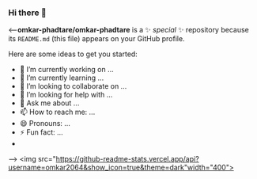 ### Hi there 👋


<--**omkar-phadtare/omkar-phadtare** is a ✨ _special_ ✨ repository because its `README.md` (this file) appears on your GitHub profile.

Here are some ideas to get you started:

- 🔭 I’m currently working on ...
- 🌱 I’m currently learning ...
- 👯 I’m looking to collaborate on ...
- 🤔 I’m looking for help with ...
- 💬 Ask me about ...
- 📫 How to reach me: ...
- 😄 Pronouns: ...
- ⚡ Fun fact: ...
- 
-->
<img src="https://github-readme-stats.vercel.app/api?username=omkar2064&show_icon=true&theme=dark"width="400">
